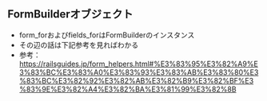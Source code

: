 ## FormBuilderオブジェクト
- form_forおよびfields_forはFormBuilderのインスタンス
- その辺の話は下記参考を見ればわかる
- 参考：https://railsguides.jp/form_helpers.html#%E3%83%95%E3%82%A9%E3%83%BC%E3%83%A0%E3%83%93%E3%83%AB%E3%83%80%E3%83%BC%E3%82%92%E3%82%AB%E3%82%B9%E3%82%BF%E3%83%9E%E3%82%A4%E3%82%BA%E3%81%99%E3%82%8B 
